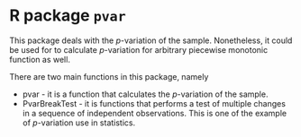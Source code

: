 R package `pvar`
==================================

This package deals with the $p$-variation of the sample. Nonetheless,
it could be used for to calculate $p$-variation for arbitrary
piecewise monotonic function as well.


There are two main functions in this package, namely

* pvar - it is a function that calculates the $p$-variation of the sample.
* PvarBreakTest - it is functions that performs a test of multiple changes in a sequence of independent observations. This
is one of the example of $p$-variation use in statistics.


